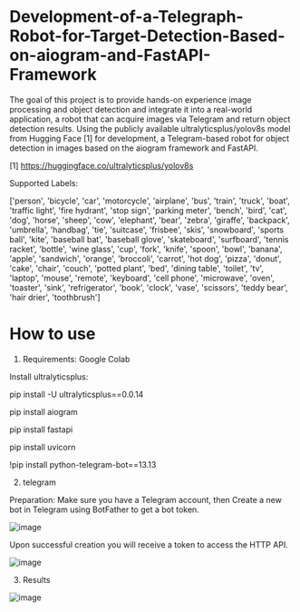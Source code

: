 # Development-of-a-Telegraph-Robot-for-Target-Detection-Based-on-aiogram-and-FastAPI-Framework



The goal of this project is to provide hands-on experience image processing and object detection and integrate it into a real-world application, a robot that can acquire images via Telegram and return object detection results. Using the publicly available ultralyticsplus/yolov8s model from Hugging Face [1] for development, a Telegram-based robot for object detection in images based on the aiogram framework and FastAPI. 

[1] https://huggingface.co/ultralyticsplus/yolov8s 

Supported Labels:

['person', 'bicycle', 'car', 'motorcycle', 'airplane', 'bus', 'train', 'truck', 'boat', 'traffic light', 'fire hydrant', 'stop sign', 'parking meter', 'bench', 'bird', 'cat', 'dog', 'horse', 'sheep', 'cow', 'elephant', 'bear', 'zebra', 'giraffe', 'backpack', 'umbrella', 'handbag', 'tie', 'suitcase', 'frisbee', 'skis', 'snowboard', 'sports ball', 'kite', 'baseball bat', 'baseball glove', 'skateboard', 'surfboard', 'tennis racket', 'bottle', 'wine glass', 'cup', 'fork', 'knife', 'spoon', 'bowl', 'banana', 'apple', 'sandwich', 'orange', 'broccoli', 'carrot', 'hot dog', 'pizza', 'donut', 'cake', 'chair', 'couch', 'potted plant', 'bed', 'dining table', 'toilet', 'tv', 'laptop', 'mouse', 'remote', 'keyboard', 'cell phone', 'microwave', 'oven', 'toaster', 'sink', 'refrigerator', 'book', 'clock', 'vase', 'scissors', 'teddy bear', 'hair drier', 'toothbrush']

# How to use

1. Requirements: Google Colab

Install ultralyticsplus:

pip install -U ultralyticsplus==0.0.14

pip install aiogram

pip install fastapi

pip install uvicorn

!pip install python-telegram-bot==13.13

2. telegram

Preparation: Make sure you have a Telegram account, then Create a new bot in Telegram using BotFather to get a bot token.

![image](https://github.com/2461011611/Development-of-a-Telegraph-Robot-for-Target-Detection-Based-on-aiogram-and-FastAPI-Framework/assets/118686100/41d0ad93-330f-448b-ac14-01e81be135b0)

Upon successful creation you will receive a token to access the HTTP API.

![image](https://github.com/2461011611/Development-of-a-Telegraph-Robot-for-Target-Detection-Based-on-aiogram-and-FastAPI-Framework/assets/118686100/bfb5d2f2-7efc-4954-b174-1b87f44d7e77)


3. Results

![image](https://github.com/2461011611/Development-of-a-Telegraph-Robot-for-Target-Detection-Based-on-aiogram-and-FastAPI-Framework/assets/118686100/424614fb-3a7a-4413-bb54-062a1d1f1295)



